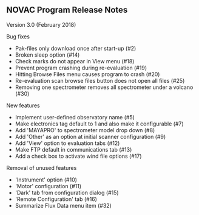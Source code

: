 NOVAC Program Release Notes
-----------------------------------------------------
Version 3.0 (February 2018)

Bug fixes
* Pak-files only download once after start-up (#2)
* Broken sleep option (#14)
* Check marks do not appear in View menu (#18)
* Prevent program crashing during re-evaluation (#19)
* Hitting Browse Files menu causes program to crash (#20)
* Re-evaluation scan browse files button does not open all files (#25)
* Removing one spectrometer removes all spectrometer under a volcano (#30)

New features
* Implement user-defined observatory name (#5)
* Make electronics tag default to 1 and also make it configurable (#7)
* Add 'MAYAPRO' to spectrometer model drop down (#8)
* Add 'Other' as an option at initial scanner configuration (#9)
* Add 'View' option to evaluation tabs (#12)
* Make FTP default in communications tab (#13)
* Add a check box to activate wind file options (#17)

Removal of unused features
* 'Instrument' option (#10)
* 'Motor' configuration (#11)
* 'Dark' tab from configuration dialog (#15)
* 'Remote Configuration' tab (#16)
* Summarize Flux Data menu item (#32)



